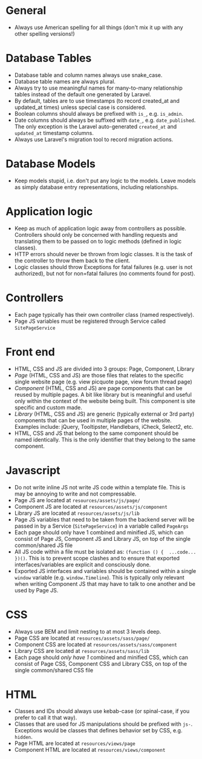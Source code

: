 # General
- Always use American spelling for all things (don't mix it up with any other spelling versions!)

# Database Tables
- Database table and column names always use snake_case.
- Database table names are always plural.
- Always try to use meaningful names for many-to-many relationship tables instead of the default one generated by Laravel.
- By default, tables are to use timestamps (to record created_at and updated_at times) unless special case is considered.
- Boolean columns should always be prefixed with `is_`, e.g. `is_admin`.
- Date columns should always be suffixed with `date_`, e.g. `date_published`. The only exception is the Laravel auto-generated `created_at` and `updated_at` timestamp columns.
- Always use Laravel's migration tool to record migration actions.

# Database Models
- Keep models stupid, i.e. don't put any logic to the models. Leave models as simply database entry representations, including relationships.

# Application logic
- Keep as much of application logic away from controllers as possible. Controllers should only be concerned with handling requests and translating them to be passed on to logic methods (defined in logic classes).
- HTTP errors should never be thrown from logic classes. It is the task of the controller to throw them back to the client.
- Logic classes should throw Exceptions for fatal failures (e.g. user is not authorized), but not for non=fatal failures (no comments found for post).

# Controllers
- Each page typically has their own controller class (named respectively).
- Page JS variables must be registered through Service called `SitePageService`

# Front end
- HTML, CSS and JS are divided into 3 groups: Page, Component, Library
- *Page* (HTML, CSS and JS) are those files that relates to the specific single website page (e.g. view picquote page, view forum thread page)
- *Component* (HTML, CSS and JS) are page components that can be reused by multiple pages. A bit like library but is meaningful and useful only within the context of the website being built. This component is site specific and custom made.
- *Library* (HTML, CSS and JS) are generic (typically external or 3rd party) components that can be used in multiple pages of the website. Examples include: jQuery, Tooltipster, Handlebars, iCheck, Select2, etc.
- HTML, CSS and JS that belong to the same component should be named identically. This is the only identifier that they belong to the same component.

# Javascript
- Do not write inline JS not write JS code within a template file. This is may be annoying to write and not compressable.
- Page JS are located at `resources/assets/js/page/`
- Component JS are located at `resources/assets/js/component`
- Library JS are located at `resources/assets/js/lib`
- Page JS variables that need to be taken from the backend server will be passed in by a Service (`SitePageService`) in a variable called `PageArgs`
- Each page should only have 1 combined and minified JS, which can consist of Page JS, Component JS and Library JS, on top of the single common/shared JS file
- All JS code within a file must be isolated as: `(function () {  ...code...  })()`. This is to prevent scope clashes and to ensure that exported interfaces/variables are explicit and consciously done.
- Exported JS interfaces and variables should be contained within a single `window` variable (e.g. `window.Timeline`). This is typically only relevant when writing Component JS that may have to talk to one another and be used by Page JS.

# CSS
- Always use BEM and limit nesting to at most 3 levels deep.
- Page CSS are located at `resources/assets/sass/page/`
- Component CSS are located at `resources/assets/sass/component`
- Library CSS are located at `resources/assets/sass/lib`
- Each page should *only have 1* combined and minified CSS, which can consist of Page CSS, Component CSS and Library CSS, on top of the single common/shared CSS file

# HTML
- Classes and IDs should always use kebab-case (or spinal-case, if you prefer to call it that way).
- Classes that are used for JS manipulations should be prefixed with `js-`. Exceptions would be classes that defines behavior set by CSS, e.g. `hidden`.
- Page HTML are located at `resources/views/page`
- Component HTML are located at `resources/views/component`
